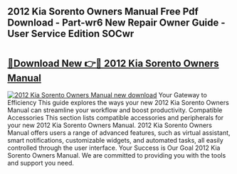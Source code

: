 ## 2012 Kia Sorento Owners Manual Free Pdf Download - Part-wr6 New Repair Owner Guide - User Service Edition SOCwr

# <h2><a href="http://bc15644.oget.top/?id=2012+Kia+Sorento+Owners+Manual">🔗Download New 👉🔴 2012 Kia Sorento Owners Manual</a></h2>

[![2012 Kia Sorento Owners Manual new download](https://i.imgur.com/5g1atiW.png)](http://bc15644.oget.top/?id=2012+Kia+Sorento+Owners+Manual)
Your Gateway to Efficiency This guide explores the ways your new 2012 Kia Sorento Owners Manual can streamline your workflow and boost productivity. Compatible Accessories This section lists compatible accessories and peripherals for your new 2012 Kia Sorento Owners Manual. 2012 Kia Sorento Owners Manual offers users a range of advanced features, such as virtual assistant, smart notifications, customizable widgets, and automated tasks, all easily controlled through the user interface. Your Success is Our Goal 2012 Kia Sorento Owners Manual. We are committed to providing you with the tools and support you need.
